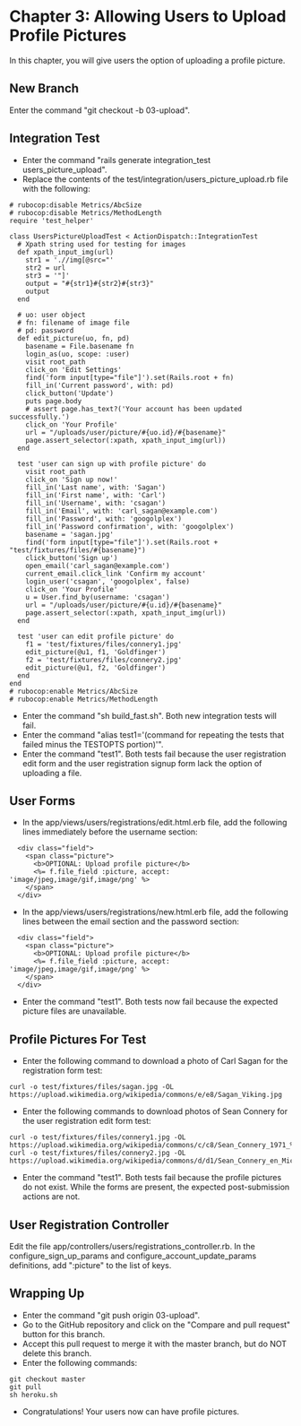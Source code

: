 # Chapter 3: Allowing Users to Upload Profile Pictures

In this chapter, you will give users the option of uploading a profile picture.

## New Branch
Enter the command "git checkout -b 03-upload".

## Integration Test
* Enter the command "rails generate integration_test users_picture_upload".
* Replace the contents of the test/integration/users_picture_upload.rb file with the following:
```
# rubocop:disable Metrics/AbcSize
# rubocop:disable Metrics/MethodLength
require 'test_helper'

class UsersPictureUploadTest < ActionDispatch::IntegrationTest
  # Xpath string used for testing for images
  def xpath_input_img(url)
    str1 = './/img[@src="'
    str2 = url
    str3 = '"]'
    output = "#{str1}#{str2}#{str3}"
    output
  end

  # uo: user object
  # fn: filename of image file
  # pd: password
  def edit_picture(uo, fn, pd)
    basename = File.basename fn
    login_as(uo, scope: :user)
    visit root_path
    click_on 'Edit Settings'
    find('form input[type="file"]').set(Rails.root + fn)
    fill_in('Current password', with: pd)
    click_button('Update')
    puts page.body
    # assert page.has_text?('Your account has been updated successfully.')
    click_on 'Your Profile'
    url = "/uploads/user/picture/#{uo.id}/#{basename}"
    page.assert_selector(:xpath, xpath_input_img(url))
  end

  test 'user can sign up with profile picture' do
    visit root_path
    click_on 'Sign up now!'
    fill_in('Last name', with: 'Sagan')
    fill_in('First name', with: 'Carl')
    fill_in('Username', with: 'csagan')
    fill_in('Email', with: 'carl_sagan@example.com')
    fill_in('Password', with: 'googolplex')
    fill_in('Password confirmation', with: 'googolplex')
    basename = 'sagan.jpg'
    find('form input[type="file"]').set(Rails.root + "test/fixtures/files/#{basename}")
    click_button('Sign up')
    open_email('carl_sagan@example.com')
    current_email.click_link 'Confirm my account'
    login_user('csagan', 'googolplex', false)
    click_on 'Your Profile'
    u = User.find_by(username: 'csagan')
    url = "/uploads/user/picture/#{u.id}/#{basename}"
    page.assert_selector(:xpath, xpath_input_img(url))
  end

  test 'user can edit profile picture' do
    f1 = 'test/fixtures/files/connery1.jpg'
    edit_picture(@u1, f1, 'Goldfinger')
    f2 = 'test/fixtures/files/connery2.jpg'
    edit_picture(@u1, f2, 'Goldfinger')
  end
end
# rubocop:enable Metrics/AbcSize
# rubocop:enable Metrics/MethodLength
```
* Enter the command "sh build_fast.sh".  Both new integration tests will fail.
* Enter the command "alias test1='(command for repeating the tests that failed minus the TESTOPTS portion)'".
* Enter the command "test1".  Both tests fail because the user registration edit form and the user registration signup form lack the option of uploading a file.

## User Forms
* In the app/views/users/registrations/edit.html.erb file, add the following lines immediately before the username section:
```
  <div class="field">
    <span class="picture">
      <b>OPTIONAL: Upload profile picture</b>
      <%= f.file_field :picture, accept: 'image/jpeg,image/gif,image/png' %>
    </span>
  </div>
```
* In the app/views/users/registrations/new.html.erb file, add the following lines between the email section and the password section:
```
  <div class="field">
    <span class="picture">
      <b>OPTIONAL: Upload profile picture</b>
      <%= f.file_field :picture, accept: 'image/jpeg,image/gif,image/png' %>
    </span>
  </div>
```
* Enter the command "test1".  Both tests now fail because the expected picture files are unavailable.

## Profile Pictures For Test
* Enter the following command to download a photo of Carl Sagan for the registration form test:
```
curl -o test/fixtures/files/sagan.jpg -OL https://upload.wikimedia.org/wikipedia/commons/e/e8/Sagan_Viking.jpg
```
* Enter the following commands to download photos of Sean Connery for the user registration edit form test:
```
curl -o test/fixtures/files/connery1.jpg -OL https://upload.wikimedia.org/wikipedia/commons/c/c8/Sean_Connery_1971_%28cropped%29.jpg
curl -o test/fixtures/files/connery2.jpg -OL https://upload.wikimedia.org/wikipedia/commons/d/d1/Sean_Connery_en_Micheline_Roquebrune_%281983%29.jpg
```
* Enter the command "test1".  Both tests fail because the profile pictures do not exist.  While the forms are present, the expected post-submission actions are not.

## User Registration Controller
Edit the file app/controllers/users/registrations_controller.rb.  In the configure_sign_up_params and configure_account_update_params definitions, add ":picture" to the list of keys.

## Wrapping Up
* Enter the command "git push origin 03-upload".
* Go to the GitHub repository and click on the "Compare and pull request" button for this branch.
* Accept this pull request to merge it with the master branch, but do NOT delete this branch.
* Enter the following commands:
```
git checkout master
git pull
sh heroku.sh
```
* Congratulations!  Your users now can have profile pictures.
